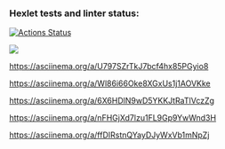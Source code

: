 ### Hexlet tests and linter status:
[![Actions Status](https://github.com/adima03/python-project-49/actions/workflows/hexlet-check.yml/badge.svg)](https://github.com/adima03/python-project-49/actions)

<a href="https://codeclimate.com/github/adima03/python-project-49/maintainability"><img src="https://api.codeclimate.com/v1/badges/575c74d40738c04c5d4b/maintainability" /></a>


https://asciinema.org/a/U797SZrTkJ7bcf4hx85PGyio8

https://asciinema.org/a/Wl86i66Oke8XGxUs1j1AOVKke

https://asciinema.org/a/6X6HDlN9wD5YKKJtRaTlVczZg

https://asciinema.org/a/nFHGjXd7lzu1FL9Gp9YwWnd3H

https://asciinema.org/a/ffDIRstnQYayDJyWxVb1mNpZj
